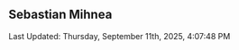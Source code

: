 <h2>Sebastian Mihnea</h2>

<!--RECENT_ACTIVITY:start-->
<!--RECENT_ACTIVITY:end-->
<!--RECENT_ACTIVITY:last_update-->
Last Updated: Thursday, September 11th, 2025, 4:07:48 PM
<!--RECENT_ACTIVITY:last_update_end-->

<!---LOL-STATS-START-HERE--->
<!---LOL-STATS-END-HERE--->
